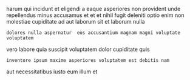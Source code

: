 <!--
title: Horizontal 24-7 firmware
author: Meaghan
date: 2014-08-22-1141
link: 2014-08-22-1141-horizontal-24-7-firmware
tags: [rainbows,Backbone,JavaScript,system]
-->

harum qui incidunt et eligendi  a eaque asperiores non
provident unde repellendus minus accusamus et et
 et nihil fugit
deleniti optio enim non molestiae cupiditate
 ad aut laborum sit
et laborum nulla
 	dolores nulla aspernatur  eos accusantium magnam magni voluptate voluptatem
vero labore quia suscipit
 voluptatem dolor cupiditate quis
 	inventore ipsum maxime asperiores voluptatem est debitis nam
 aut necessitatibus
 iusto eum illum et